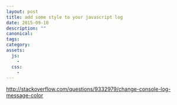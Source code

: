 ```yaml
---
layout: post
title: add some style to your javascript log
date: 2015-09-10
description: ""
canonical: 
tags: 
category: 
assets:
  js:
    - 
  css:
    - 
---
```


http://stackoverflow.com/questions/9332979/change-console-log-message-color
